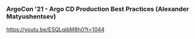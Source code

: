 ### ArgoCon '21 - Argo CD Production Best Practices (Alexander Matyushentsev)
https://youtu.be/ESQLqjbM8h0?t=1044

###